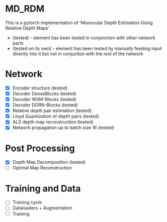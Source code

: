 # MD_RDM
This is a pytorch implementation of 'Monocular Depth Estimation Using Relative Depth Maps'

* (tested) - element has been tested in conjunction with other network parts
* (tested on its own) - element has been tested by manually feeding input directly into it but not in conjuction with the rest of the network

# Network
- [x] Encoder structure (tested)
- [x] Decoder DenseBlocks (tested)
- [x] Decoder WSM-Blocks (tested)
- [x] Decoder DORN-Blocks (tested)
- [x] Relative depth pair estimation (tested)
- [x] Lloyd Quantization of depth pairs (tested)
- [x] ALS depth map reconstruction (tested)
- [x] Network propagation up to batch size 16 (tested) 
# Post Processing
- [x] Depth Map Decomposition (tested)
- [ ] Optimal Map Reconstruction
# Training and Data
- [ ] Training cycle
- [ ] Dataloaders + Augmentation
- [ ] Training
